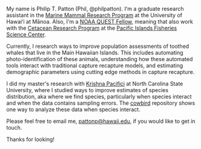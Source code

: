 My name is Philip T. Patton (Phil, @philpatton). Iʻm a graduate research assistant in the [Marine Mammal Research Program](https://www.mmrphawaii.org/) at the University of Hawaiʻi at Mānoa. Also, I'm a [NOAA QUEST Fellow](https://www.fisheries.noaa.gov/content/quantitative-ecology-and-socioeconomics-training-quest-program), meaning that also work with the [Cetacean Research Program](https://www.fisheries.noaa.gov/pacific-islands/about-us/whale-and-dolphin-surveys-pacific-islands) at the [Pacific Islands Fisheries Science Center](https://www.fisheries.noaa.gov/about/pacific-islands-fisheries-science-center). 

Currently, I research ways to improve population assessments of toothed whales that live in the Main Hawaiian Islands. This includes automating photo-identification of these animals, understanding how these automated tools interact with traditional capture recapture models, and estimating demographic parameters using cutting edge methods in capture recapture.

I did my master's research with [Krishna Pacifici](https://faculty.cnr.ncsu.edu/krishnapacifici/people/) at North Carolina State University, where I studied ways to improve estimates of species distribution, aka where we find species, particularly when species interact and when the data contains sampling errors. The [cowbird](https://github.com/philpatton/cowbird) repository shows one way to analyze these data when species interact. 

Please feel free to email me, pattonp@hawaii.edu, if you would like to get in touch.

Thanks for looking! 

<!---
philpatton/philpatton is a ✨ special ✨ repository because its `README.md` (this file) appears on your GitHub profile.
You can click the Preview link to take a look at your changes.
--->
